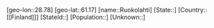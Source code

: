 ﻿---
location: [61.17,28.78]
type: City
tags:
- geo/City


SpocWebEntityId: 33833
isDeleted: false
confidential: public

---
[geo-lon::28.78]
[geo-lat::61.17]
[name::Ruokolahti]
[State::]
[Country::[[Finland]]]
[StateId::]
[Population::]
[Unknown::]

